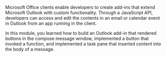 Microsoft Office clients enable developers to create add-ins that extend Microsoft Outlook with custom functionality. Through a JavaScript API, developers can access and edit the contents in an email or calendar event in Outlook from an app running in the client.

In this module, you learned how to build an Outlook add-in that rendered buttons in the compose message window, implemented a button that invoked a function, and implemented a task pane that inserted content into the body of a message.

